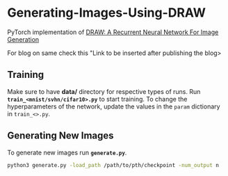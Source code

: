 # Generating-Images-Using-DRAW
PyTorch implementation of [DRAW: A Recurrent Neural Network For Image Generation](https://arxiv.org/abs/1502.04623)

For blog on same check this "Link to be inserted after publishing the blog>

## Training
Make sure to have **data/** directory for respective types of runs. Run **`train_<mnist/svhn/cifar10>.py`** to start training. To change the hyperparameters of the network, update the values in the `param` dictionary in `train_<>.py`.

## Generating New Images
To generate new images run **`generate.py`**.
```sh
python3 generate.py -load_path /path/to/pth/checkpoint -num_output n
```
